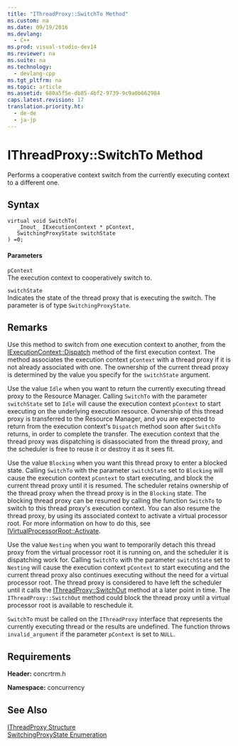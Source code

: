 ```yaml
---
title: "IThreadProxy::SwitchTo Method"
ms.custom: na
ms.date: 09/19/2016
ms.devlang: 
  - C++
ms.prod: visual-studio-dev14
ms.reviewer: na
ms.suite: na
ms.technology: 
  - devlang-cpp
ms.tgt_pltfrm: na
ms.topic: article
ms.assetid: 680a5f5e-db85-4bf2-9739-9c9a0b662984
caps.latest.revision: 17
translation.priority.ht: 
  - de-de
  - ja-jp
---
```

# IThreadProxy::SwitchTo Method
Performs a cooperative context switch from the currently executing context to a different one.  
  
## Syntax  
  
```  
virtual void SwitchTo(  
   _Inout_ IExecutionContext * pContext,  
   SwitchingProxyState switchState  
) =0;  
```  
  
#### Parameters  
 `pContext`  
 The execution context to cooperatively switch to.  
  
 `switchState`  
 Indicates the state of the thread proxy that is executing the switch. The parameter is of type `SwitchingProxyState`.  
  
## Remarks  
 Use this method to switch from one execution context to another, from the [IExecutionContext::Dispatch](../vs140/IExecutionContext--Dispatch-Method.md) method of the first execution context. The method associates the execution context `pContext` with a thread proxy if it is not already associated with one. The ownership of the current thread proxy is determined by the value you specify for the `switchState` argument.  
  
 Use the value `Idle` when you want to return the currently executing thread proxy to the Resource Manager. Calling `SwitchTo` with the parameter `switchState` set to `Idle` will cause the execution context `pContext` to start executing on the underlying execution resource. Ownership of this thread proxy is transferred to the Resource Manager, and you are expected to return from the execution context's `Dispatch` method soon after `SwitchTo` returns, in order to complete the transfer. The execution context that the thread proxy was dispatching is disassociated from the thread proxy, and the scheduler is free to reuse it or destroy it as it sees fit.  
  
 Use the value `Blocking` when you want this thread proxy to enter a blocked state. Calling `SwitchTo` with the parameter `switchState` set to `Blocking` will cause the execution context `pContext` to start executing, and block the current thread proxy until it is resumed. The scheduler retains ownership of the thread proxy when the thread proxy is in the `Blocking` state. The blocking thread proxy can be resumed by calling the function `SwitchTo` to switch to this thread proxy's execution context. You can also resume the thread proxy, by using its associated context to activate a virtual processor root. For more information on how to do this, see [IVirtualProcessorRoot::Activate](../vs140/IVirtualProcessorRoot--Activate-Method.md).  
  
 Use the value `Nesting` when you want to temporarily detach this thread proxy from the virtual processor root it is running on, and the scheduler it is dispatching work for. Calling `SwitchTo` with the parameter `switchState` set to `Nesting` will cause the execution context `pContext` to start executing and the current thread proxy also continues executing without the need for a virtual processor root. The thread proxy is considered to have left the scheduler until it calls the [IThreadProxy::SwitchOut](../vs140/IThreadProxy--SwitchOut-Method.md) method at a later point in time. The `IThreadProxy::SwitchOut` method could block the thread proxy until a virtual processor root is available to reschedule it.  
  
 `SwitchTo` must be called on the `IThreadProxy` interface that represents the currently executing thread or the results are undefined. The function throws `invalid_argument` if the parameter `pContext` is set to `NULL`.  
  
## Requirements  
 **Header:** concrtrm.h  
  
 **Namespace:** concurrency  
  
## See Also  
 [IThreadProxy Structure](../vs140/IThreadProxy-Structure.md)   
 [SwitchingProxyState Enumeration](../vs140/SwitchingProxyState-Enumeration.md)